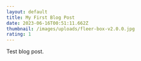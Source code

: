 ```yaml
---
layout: default
title: My First Blog Post
date: 2023-06-16T00:51:11.662Z
thumbnail: /images/uploads/fleer-box-v2.0.0.jpg
rating: 1
---
```

Test blog post.